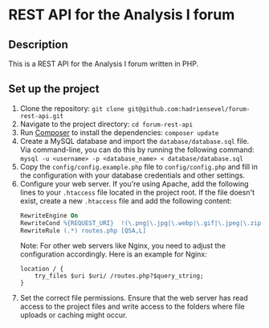 # REST API for the Analysis I forum

## Description
This is a REST API for the Analysis I forum written in PHP. 

## Set up the project
1. Clone the repository: `git clone git@github.com:hadriensevel/forum-rest-api.git`
2. Navigate to the project directory: `cd forum-rest-api`
3. Run [Composer](https://getcomposer.org) to install the dependencies: `composer update`
4. Create a MySQL database and import the `database/database.sql` file. Via command-line, you can do this by running the following command: `mysql -u <username> -p <database_name> < database/database.sql`
5. Copy the `config/config.example.php` file to `config/config.php` and fill in the configuration with your database credentials and other settings.
6. Configure your web server. If you're using Apache, add the following lines to your `.htaccess` file located in the project root. If the file doesn't exist, create a new `.htaccess` file and add the following content:
    ```apache
    RewriteEngine On
    RewriteCond %{REQUEST_URI}  !(\.png|\.jpg|\.webp|\.gif|\.jpeg|\.zip|\.css|\.svg|\.js|\.pdf)$
    RewriteRule (.*) routes.php [QSA,L]
    ```
    Note: For other web servers like Nginx, you need to adjust the configuration accordingly. Here is an example for Nginx:
    ```nginx
    location / {
        try_files $uri $uri/ /routes.php?$query_string;
    }
    ```
7. Set the correct file permissions. Ensure that the web server has read access to the project files and write access to the folders where file uploads or caching might occur.